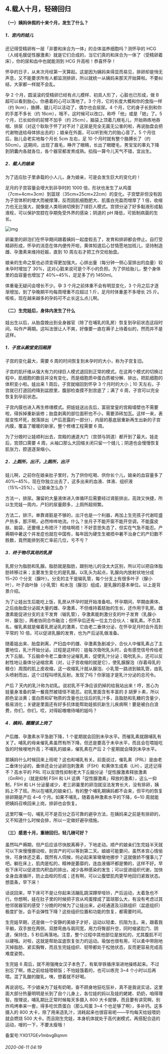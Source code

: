 ## 4.载人十月，轻磅回归
#### **（一）姨妈休假的十来个月，发生了什么？**


##### **1．宫内的娃儿**


还记得受精卵有一层「非要和床合为一体」的合体滋养细胞吗？测怀孕的 HCG（人绒毛膜促性腺激素）就是它们合成的，当它们真的和床合为一体了（受精卵着床），你的尿和血中也就能测到 HCG 升高啦！恭喜怀孕！ 


怀孕的日子，从末次月经第一天算起。这是因为姨妈来得显而易见，排卵却是悄无声息，又不能要求所有人都监测排卵，所以就统一从姨妈来那天开始算啦。不要纠结，大家都一样就不会乱。 


孕 2 个月，圆滚滚的受精卵已经有点儿模样、初具人形了，心脏也已形成，做 B 超可以看到胎心，你悬着的心可以落地了。3 个月，它的长度大概和你的食指一样（约 9cm），胳膊、腿儿可以活动了，偶尔也会尿尿。4 个月，它的身子长到和你的手差不多长（约 16cm），哦不，这时候可以改口，称呼「他」或是「她」了。5 个月，已长如你的前臂不加手（约 25cm），脑袋上顶着几根毛儿，开始熟练地吞咽、排尿（对这个耿耿于怀了对不对？这尿是完全无菌无公害的啦，再说胎盘会把代谢物送给母体排出去的）；娘亲在外面，可以听到有力的胎心音了。5 个月往后，胎儿会老实地每个月长 5cm 左右，足 10 个月时就有整个胳膊长了（约 50cm）。这期间，出现了眉毛，睁开了眼睛，长出了眼睫毛，男宝宝的睾丸下降到阴囊内各就各位，各个器官都发育成熟。掐指一算今儿天气不错，宜出生。 


##### **2．载人的娘亲**


为了适应肚子里承载的小人儿，身为娘亲，可是会发生巨大的变化的！ 


足月的子宫容量会增大到非孕时的 1000 倍，形状也发生了从鸡蛋（7cm×4cm×3cm）到篮球（35cm×25cm×22cm）的变化。子宫壁非但没有因为子宫体积的增大而被撑薄，反而因肌细胞肥大、肌蛋白充盈而增厚了 1 倍，收缩力也无比强大，就像是人类班纳切换到了绿巨人模式。宫颈分泌了好多黏液形成黏液栓，可以保护宫腔在孕期免受外界的感染；阴道的 pH 降低，可抵制病菌的生长。 


  



![img](https://pic3.zhimg.com/v2-a1c6c8204cf32ee9ac4c6c2be2cc7ec2.webp)

  



卵巢里的卵泡们在怀孕期间跟着姨妈一起度假去了，发育和排卵都会停止。自打受精卵形成，怀孕的消息在体内便传开啦，黄体知道后心甘情愿地加班儿，坚持制造雌、孕激素来维持妊娠，直到 10 周左右才把工作交给胎盘。 


娘亲的生命之泵也必须变得更加强大。心排出量（每分钟一侧心室排出的血量）较未孕时增加了 30%，这对心脏来说可是个不小的负担。为了供给胎儿，整个身体里的血容量也增加了 40%~45%，足足多了约 1450ml。 


体重毫无疑问会增长不少。孕 3 个月之前体重不会有明显变化，3 个月之后才逐渐增加，到了孕晚期平均每周增重不应超过 1 斤，足月时体重差不多增长 25 斤。咳咳，现在越来越多的孕妈可不止长这么点儿啊。 


#### **（二）生完娃后，身体内发生了什么**


娃出生以后，从胎盘娩出到全身器官（除了在哺乳的乳房）恢复到孕前状态这段时间，叫作产褥期。这叫法很让人不爽，好像要一直在褥子上待着似的，然而并不是这样。 


##### **1．子宫从殿堂变回厢房**


子宫的变化最大，需要 6 周的时间恢复到未孕时的大小，称为子宫复旧。 


子宫的肌纤维从强大有力的绿巨人模式退回到正常的模式。在这两个模式的切换过程中，肌细胞的数目并没有变化，而是细胞质中蛋白质被分解、排出，把肌细胞的体积变小啦。娃出来 1 周后，子宫就缩回到怀孕 3 个月时的大小；10 天左右，子宫就已打道回府降到盆腔里，腹部检查摸不到宫底了；满了 6 周，子宫可以完全恢复到孕前状态。 


子宫内膜也进入再生修缮模式。把娃娃送出去后，富丽堂皇的宫殿墙壁也不需要啦，得拆掉重新装修；胎盘剥离的部位面积也不小，需要添砖加瓦。这样一来，表层变性坏死，脱落排出（产后恶露的一部分），内层的基底层重新再生出新的子宫内膜，覆盖了暖暖的新家。整个修缮工程需要 6 周。 


为了分娩时让娃顺利出去，宫殿的通道大门（宫颈与阴道）都开到了最大。娃走后，宫颈口需要 4 周，从袖口那么大回缩关闭只留一个缝儿；阴道也会慢慢恢复肌张力，腔道逐渐缩小。 


##### **2．上厕所，出汗，上厕所，出汗**


娃儿啊，之前你在娘亲肚子里时，为了供你吃喝、供你长个儿，娘亲的血容量多了 40%~45%，现在你独立出去了，这多出来的血液、体液、组织液（15%~25%），让娘亲怎么办？ 


方法一，排尿。潴留的大量液体进入体循环后需要经过肾脏排出，高效又快捷，所以生完娃一周内，产妇的尿量颇多，上厕所超频繁。 


方法二，排汗。单靠肾脏是不够的，出汗也是一个利器，再加上生完孩子代谢旺盛产热多，那汗啊，必然哗哗地流。什么？坐月子不能开窗不能开空调，不能露皮肤、脑袋，还要缠上布捂汗？捂啥啊捂！不好意思失态了，但实在气急不能忍。产褥期中暑这个并发症也就在中国有，每年因为硬生生被捂中暑不治身亡的产妇数不胜数，竟然能排到死亡率前几位，亏不亏？ 


##### **3．终于物尽其用的乳房**


乳房分为脂肪和乳腺。脂肪就是脂肪，跟别地儿的没太大区别，所以可以把自体脂肪转移过来；主要发生变化的是乳腺。以乳头为起点，乳腺向内放射状地分成 15~20 个分支（腺叶）。分支的主干是输乳管，每个分支上有很多叶子（腺小叶），叶子由叶脉（小乳管）和水泡（腺泡）组成，是乳腺的基本单位。以上是背景介绍。 


为了让娃出生后能吃上饭，乳房从怀孕时就开始准备啦。怀孕期间，早期由黄体、之后由胎盘分泌超大量的雌、孕激素，不但维持着胚胎的生长，还作用于乳房。雌激素能促进分支的主干发育（输乳管），孕激素能刺激分支的叶子发育（乳腺小叶、腺泡），两者协同合作融洽；但怀孕后还有一位主力合伙人：催乳素。不负其名，催乳素就是催着乳房泌乳的激素，它由老二垂体分泌，在怀孕足月时会升高到平常的 10 倍，可以促进乳腺的发育，也为产后泌乳做准备。 


随着娃出来、胎盘剥离，产妇血中的雌、孕激素急剧减少，合伙人中催乳素占了主要地位，乳汁开始分泌。过程是这样的：娃每次吸吮乳头时，会有感觉信号传给老大下丘脑，下丘脑命令老二垂体分泌催乳素，促使乳汁分泌；吸吮乳头，还可以反射性地让垂体分泌缩宫素（对，让子宫收缩的就是它），使乳腺腺泡（存着母乳的粮仓）周围的肌上皮收缩，这一收缩乳汁就从腺泡、小乳管一路进到输乳管，由乳头喷射而出，这个过程叫喷乳反射。发现了吗？你家娃才是乳汁分泌的总司令。 


产后 7 天内的乳汁称为初乳。说初乳不干净应该扔掉的给我站出来！哼，苦心为娃量身准备的第一餐竟然被错怪不能忍。初乳里面含有丰富的 β 胡萝卜素，所以颜色呈淡黄；蛋白质和矿物质的含量也比往后的乳汁多，且脂肪和乳糖的含量少，极易消化；关键是里面还有好多抗体能帮助娃抵抗新生儿疾病啊！要是被白白浪费，你们，你们，哎，对得起嗷嗷待哺的娃吗？ 


##### **4．姨妈，醒醒该上岗了**


产后雌、孕激素水平急剧下降，1 个星期就会回到未孕水平。而催乳素就跟哺乳有关了。哺乳的母亲催乳素虽然有所下降，但还是要高于未孕水平，而且会在喂娃吃饭的时候嗖地升高；不哺乳的娘亲，催乳素在产后 2 个星期就会降到未孕水平。 


那姨妈什么时候回来上班呢？这也和哺乳有关。前面说过，催乳素（PRL）是由老二垂体分泌的，垂体还会分泌卵泡刺激素（FSH）和黄体生成素（LH），这还记得不？高水平的 PRL 可以反馈性抑制老大下丘脑分泌「促性腺激素释放激素（GnRH）」（就是抑制 FSH 和 LH 这俩「促性腺激素」释放的激素），这么一抑制，FSH 和 LH 分泌量减少，老三卵巢里的卵泡就没法发育长大，没有排卵，姨妈上不了班。所以在哺乳的娘亲们，有的整个哺乳期姨妈都不会来，但平均的恢复排卵期是产后 4~6 个月。如果不哺乳，随着各种激素水平的下降，6~10 周就能把姨妈召唤回来上岗，排卵也会恢复。 


这里叮嘱一句，哺乳可不是百分之百可靠的避孕方法，在姨妈来之前是有排卵的，又不知道什么时候会排，所以一定做好避孕措施。 


#### **（三）感恩十月，重磅回归，轻几磅可好？**


虽然叫产褥期，但产后应该尽快脱离褥子，下地走动。顺产的娘亲们生完娃半天就可以下床慢慢挪动啦，剖宫产的可以等到第二天。娘娘可能要问，虽然本宫心情愉快，可身体还乏着，既然有人伺候，何必起来笨墩墩地挪步？这就傲娇不懂事儿了吧。躺在床上，肌肉是松的，精神是萎靡的，连血液循环都是懒的，这样不好。早些下床可以促进宫内积血的排出，减少各种感染的发生；可以促进组织代谢，加快全身血液循环，防止血栓的形成；还有啊，可以让腹壁肌肉更早地回归紧致状态。想苗条，早下床！ 


话说回来，早下床可不是让你起来活蹦乱跳深蹲举哑铃，产后运动，太着急也不行。你想啊，娃在肚子里的时候把子宫从鸡蛋撑成了篮球那么大，有没有考虑过其他邻居器官的感受？分娩的时候为了让娃出来，必经通道及沿路组织（盆底组织）极度扩张，会不会弹性下降？这些组织位置和功能的恢复，都需要时间。 


生完娃早期，还是做一个安静的美娘子才好，运动以轻柔、抗阻为主。来，跟着我平躺，双手放在两侧，双膝弯曲与肩同宽，用力将臀部升空，同时缩紧肛门、阴道，保持住，5 秒后再落地。注意，整个过程中其他部位是放松的，尤其腹肌不可以硬哦。对啦，这就是帮助盆底恢复张力的运动。瑜伽也很有用，可以柔中带刚地灭掉脂肪、紧实胸臀，而且生完娃组织、韧带都处于松弛状态，反而更容易完成高难度姿势。 


生完娃 6 周后，就不用强掩女汉子本色了，有氧举铁循序渐进地操练起来。不过别忘了啊，练之前给娃喂顿饭；不怕娃饿着的，也可以练完 3~4 个小时以后再喂。混了乳酸的酸乳，咦，想着就不好喝。 


再说说吃。不少娘亲为了娃有奶喝，奋不顾身地狂吃狂补，真不是我说实话，这里面大部分热量明明是长到了自个儿身上，各位娃的妈以及娃的姥姥、奶奶，咱得理智。按理说，哺乳期比正常时候每天多摄入 800 大卡就够，而且要有讲究啊，别炸鸡烤串来一套，得多吃优质蛋白（那么鸡蛋 3~4 个也足够了啊），多补钙。这多摄入的 800 大卡，除了用来造乳汁，消耗起来也很容易呢——平均每天给娃喂奶就会燃烧 500 大卡。而且刚生完娃，本身机体就处于高代谢模式，再搭配合适的运动，嗖的一下，不要太瘦哦！ 


备案号:YX017GEv1mbvgBqmm


###### 2020-06-11 04:19
